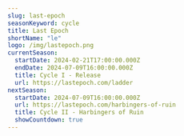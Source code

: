 ```yaml
---
slug: last-epoch
seasonKeyword: cycle
title: Last Epoch
shortName: "le"
logo: /img/lastepoch.png
currentSeason:
  startDate: 2024-02-21T17:00:00.000Z
  endDate: 2024-07-09T16:00:00.000Z
  title: Cycle I - Release
  url: https://lastepoch.com/ladder
nextSeason:
  startDate: 2024-07-09T16:00:00.000Z
  url: https://lastepoch.com/harbingers-of-ruin
  title: Cycle II - Harbingers of Ruin
  showCountdown: true
---
```

